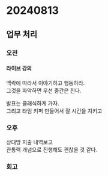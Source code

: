 # 20240813
## 업무 처리
### 오전
#### 라이브 강의
맥락에 따라서 이야기하고 행동하라.  
그것을 파악하면 우선 중간은 친다.  

발표는 클래식하게 가자.  
그리고 타임 키퍼 만들어서 잘 시간을 지키고  


### 오후

상대방 지출 내역보고  
관통력 개념으로 진행해도 괜찮을 것 같다.  

### 회고
